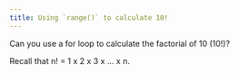 ```yaml
---
title: Using `range()` to calculate 10!
---
```


Can you use a for loop to calculate the factorial of 10 (10!)?

Recall that n! = 1 x 2 x 3 x ... x n.

